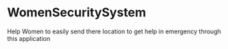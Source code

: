 # WomenSecuritySystem
Help Women to easily send there location to get help in emergency through this application
